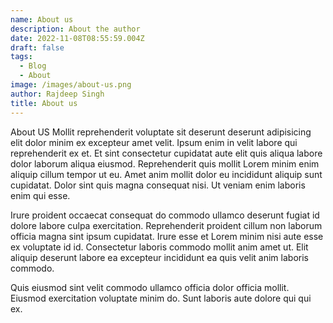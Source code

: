 ```yaml
---
name: About us
description: About the author
date: 2022-11-08T08:55:59.004Z
draft: false
tags:
  - Blog
  - About
image: /images/about-us.png
author: Rajdeep Singh
title: About us
---
```

About US
Mollit reprehenderit voluptate sit deserunt deserunt adipisicing elit dolor minim ex excepteur amet velit. Ipsum enim in velit labore qui reprehenderit ex et. Et sint consectetur cupidatat aute elit quis aliqua labore dolor laborum aliqua eiusmod. Reprehenderit quis mollit Lorem minim enim aliquip cillum tempor ut eu. Amet anim mollit dolor eu incididunt aliquip sunt cupidatat. Dolor sint quis magna consequat nisi. Ut veniam enim laboris enim qui esse.

Irure proident occaecat consequat do commodo ullamco deserunt fugiat id dolore labore culpa exercitation. Reprehenderit proident cillum non laborum officia magna sint ipsum cupidatat. Irure esse et Lorem minim nisi aute esse ex voluptate id id. Consectetur laboris commodo mollit anim amet ut. Elit aliquip deserunt labore ea excepteur incididunt ea quis velit anim laboris commodo.

Quis eiusmod sint velit commodo ullamco officia dolor officia mollit. Eiusmod exercitation voluptate minim do. Sunt laboris aute dolore qui qui ex.